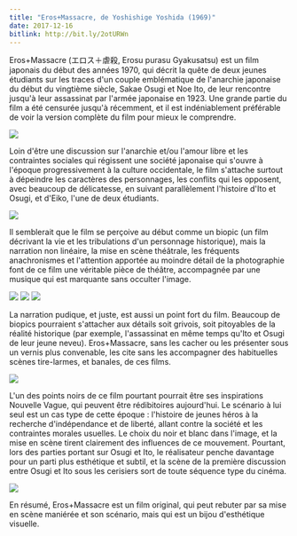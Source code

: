 ```yaml
---
title: "Eros+Massacre, de Yoshishige Yoshida (1969)"
date: 2017-12-16
bitlink: http://bit.ly/2otURWn
--- 
```


Eros+Massacre (エロス＋虐殺, Erosu purasu Gyakusatsu) est un film japonais du début des années 1970, qui décrit la quête de deux jeunes étudiants sur les traces d'un couple emblématique de l'anarchie japonaise du début du vingtième siècle, Sakae Osugi et Noe Ito, de leur rencontre jusqu'à leur assassinat par l'armée japonaise en 1923. Une grande partie du film a été censurée jusqu'à récemment, et il est indéniablement préférable de voir la version complète du film pour mieux le comprendre.

<img src="/images/eros-plus-massacre-1.jpg" style="float: center"/> 

Loin d'être une discussion sur l'anarchie et/ou l'amour libre et les contraintes sociales qui régissent une société japonaise qui s'ouvre à l'époque progressivement à la culture occidentale, le film s'attache surtout à dépeindre les caractères des personnages, les conflits qui les opposent, avec beaucoup de délicatesse, en suivant parallèlement l'histoire d'Ito et Osugi, et d'Eiko, l'une de deux étudiants. 

<img src="/images/Eros-Plus-Massacre_3_wide.jpg" style="float: center"/> 

Il semblerait que le film se perçoive au début comme un biopic (un film décrivant la vie et les tribulations d'un personnage historique), mais la narration non linéaire, la mise en scène théâtrale, les fréquents anachronismes et l'attention apportée au moindre détail de la photographie font de ce film une véritable pièce de théâtre, accompagnée par une musique qui est marquante sans occulter l'image. 

<img src="/images/erosplusmassacre5.png" style="float: center"/> 

<img src="/images/Image-5.png" style="float: center"/> 

<img src="/images/Erosu-purasu-Gyakusatsu-AKA-Eros-Plus-Massacre-1969-4.jpg" style="float: center"/>

La narration pudique, et juste, est aussi un point fort du film. Beaucoup de biopics pourraient s'attacher aux détails soit grivois, soit pitoyables de la réalité historique (par exemple, l'assassinat en même temps qu'Ito et Osugi de leur jeune neveu). Eros+Massacre, sans les cacher ou les présenter sous un vernis plus convenable, les cite sans les accompagner des habituelles scènes tire-larmes, et banales, de ces films. 

<img src="/images/erosplusmassacre3.jpeg" style="float: center"/> 

L'un des points noirs de ce film pourtant pourrait être ses inspirations Nouvelle Vague, qui peuvent être rédibitoires aujourd'hui. Le scénario à lui seul est un cas type de cette époque : l'histoire de jeunes héros à la recherche d'indépendance et de liberté, allant contre la société et les contraintes morales usuelles. Le choix du noir et blanc dans l'image, et la mise en scène tirent clairement des influences de ce mouvement. Pourtant, lors des parties portant sur Osugi et Ito, le réalisateur penche davantage pour un parti plus esthétique et subtil, et la scène de la première discussion entre Osugi et Ito sous les cerisiers sort de toute séquence type du cinéma. 

<img src="/images/mako-osugi.JPG" style="float: center"/> 

En résumé, Eros+Massacre est un film original, qui peut rebuter par sa mise en scène maniérée et son scénario, mais qui est un bijou d'esthétique visuelle.

